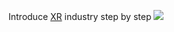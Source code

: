 
Introduce [XR](https://www.viget.com/articles/xr-vr-ar-mr-whats-the-difference/) industry step by step
![](https://gitlab.com/picbed/bed/uploads/aeb9e8ed9b6145d4dc28d88af056d33c/avr.png)
